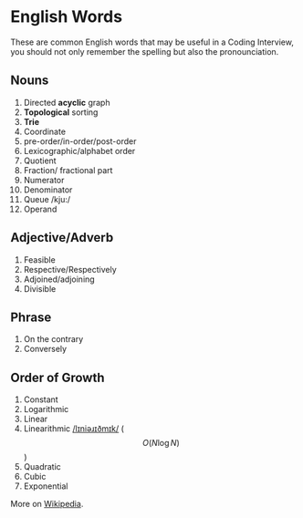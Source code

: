 # English Words

These are common English words that may be useful in a Coding Interview, you should not
only remember the spelling but also the pronounciation.

## Nouns

1. Directed **acyclic** graph
2. **Topological** sorting
3. **Trie**
4. Coordinate
5. pre-order/in-order/post-order
6. Lexicographic/alphabet order
7. Quotient
8. Fraction/ fractional part
9. Numerator
10. Denominator
11. Queue /kju:/
12. Operand



## Adjective/Adverb

1. Feasible
2. Respective/Respectively
3. Adjoined/adjoining
4. Divisible

## Phrase

1. On the contrary
2. Conversely


## Order of Growth

1. Constant
2. Logarithmic
3. Linear
4. Linearithmic [/lɪniəɹɪðmɪk/](https://en.wiktionary.org/wiki/linearithmic) ($$O(N\log N)$$)
5. Quadratic
6. Cubic
7. Exponential

More on [Wikipedia](https://en.wikipedia.org/wiki/Time_complexity).
